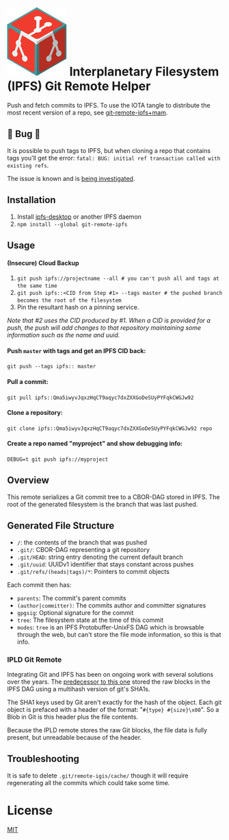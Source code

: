 # ![IGiS Logo](logo.svg) Interplanetary Filesystem (IPFS) Git Remote Helper

Push and fetch commits to IPFS. To use the IOTA tangle to distribute the most recent version of a repo, see [git-remote-ipfs+mam](https://github.com/dhappy/git-remote-ipfs-mam).

## 🐞 Bug 🐞

It is possible to push tags to IPFS, but when cloning a repo that contains tags you'll get the error: `fatal: BUG: initial ref transaction called with existing refs`.

The issue is known and is [being investigated](//stackoverflow.com/q/62360443/264008).

## Installation

1. Install [ipfs-desktop](//github.com/ipfs-shipyard/ipfs-desktop#install) or another IPFS daemon
2. `npm install --global git-remote-ipfs`

## Usage

#### (Insecure) Cloud Backup

1. `git push ipfs://projectname --all # you can't push all and tags at the same time`
2. `git push ipfs::<CID from Step #1> --tags master # the pushed branch becomes the root of the filesystem`
3. Pin the resultant hash on a pinning service.

_Note that #2 uses the CID produced by #1. When a CID is provided for a push, the push will add changes to that repository maintaining some information such as the name and uuid._

#### Push `master` with tags and get an IPFS CID back:

`git push --tags ipfs:: master`

#### Pull a commit:

`git pull ipfs::Qma5iwyvJqxzHqCT9aqyc7dxZXXGoDeSUyPYFqkCWGJw92`

#### Clone a repository:

`git clone ipfs::Qma5iwyvJqxzHqCT9aqyc7dxZXXGoDeSUyPYFqkCWGJw92 repo`

#### Create a repo named "myproject" and show debugging info:

`DEBUG=t git push ipfs://myproject`

## Overview

This remote serializes a Git commit tree to a CBOR-DAG stored in IPFS. The root of the generated filesystem is the branch that was last pushed.

## Generated File Structure

* `/`: the contents of the branch that was pushed
* `.git/`: CBOR-DAG representing a git repository
* `.git/HEAD`: string entry denoting the current default branch
* `.git/uuid`: UUIDv1 identifier that stays constant across pushes
* `.git/refs/(heads|tags)/*`: Pointers to commit objects

Each commit then has:

* `parents`: The commit's parent commits
* `(author|committer)`: The commits author and committer signatures
* `gpgsig`: Optional signature for the commit
* `tree`: The filesystem state at the time of this commit
* `modes`: `tree` is an IPFS Protobuffer-UnixFS DAG which is browsable through the web, but can't store the file mode information, so this is that info.

### IPLD Git Remote

Integrating Git and IPFS has been on ongoing work with several solutions over the years. The [predecessor to this one](//github.com/ipfs-shipyard/git-remote-ipld) stored the raw blocks in the IPFS DAG using a multihash version of git's SHA1s.

The SHA1 keys used by Git aren't exactly for the hash of the object. Each git object is prefaced with a header of the format: "`#{type} #{size}\x00`". So a Blob in Git is this header plus the file contents.

Because the IPLD remote stores the raw Git blocks, the file data is fully present, but unreadable because of the header.

## Troubleshooting

It is safe to delete `.git/remote-igis/cache/` though it will require regenerating all the commits which could take some time.

# License
[MIT](LISENCE)

